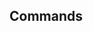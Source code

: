 <!-- Space: Resume -->
<!-- Parent: Project -->
<!-- Title: Commands -->

<!-- Label: Resume -->
<!-- Label: Project -->
<!-- Label: Commands -->
<!-- Include: docs/disclaimer.md -->
<!-- Include: ac:toc -->

## Commands
